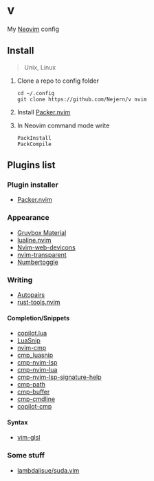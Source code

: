 # v

My [Neovim](https://neovim.io/) config

## Install

> Unix, Linux

1. Clone a repo to config folder

	```
	cd ~/.config
	git clone https://github.com/Nejern/v nvim
	```

2. Install [Packer.nvim](https://github.com/wbthomason/packer.nvim)

3. In Neovim command mode write

	```
	PackInstall
	PackCompile
	```

## Plugins list

### Plugin installer

- [Packer.nvim](https://github.com/wbthomason/packer.nvim)

### Appearance

- [Gruvbox Material](https://github.com/sainnhe/gruvbox-material)
- [lualine.nvim](https://github.com/nvim-lualine/lualine.nvim)
- [Nvim-web-devicons](kyazdani42/nvim-web-devicons)
- [nvim-transparent](https://github.com/xiyaowong/transparent.nvim)
- [Numbertoggle](https://github.com/jeffkreeftmeijer/vim-numbertoggle)


### Writing

- [Autopairs](https://github.com/windwp/nvim-autopairs)
- [rust-tools.nvim](https://github/simrat39/rust-tools.nvim)

#### Completion/Snippets

- [copilot.lua](https://github.com/zbirenbaum/copilot.lua)
- [LuaSnip](https://github.com/L3MON4D3/LuaSnip)
- [nvim-cmp](https://github.com/hrsh7th/nvim-cmp)
- [cmp_luasnip](https://github.com/saadparwaiz1/cmp_luasnip)
- [cmp-nvim-lsp](https://github.com/hrsh7th/cmp-nvim-lsp)
- [cmp-nvim-lua](https://github.com/hrsh7th/cmp-nvim-lua)
- [cmp-nvim-lsp-signature-help](https://github.com/hrsh7th/cmp-nvim-lsp-signature-help)
- [cmp-path](https://github.com/hrsh7th/cmp-path)
- [cmp-buffer](https://github.com/hrsh7th/cmp-buffer)
- [cmp-cmdline](https://github.com/hrsh7th/cmp-cmdline)
- [copilot-cmp](https://github.com/zbirenbaum/copilot-cmp)

#### Syntax

- [vim-glsl](https://github.com/tikhomirov/vim-glsl)

### Some stuff

- [lambdalisue/suda.vim](https://github.com/lambdalisue/suda.vim)
